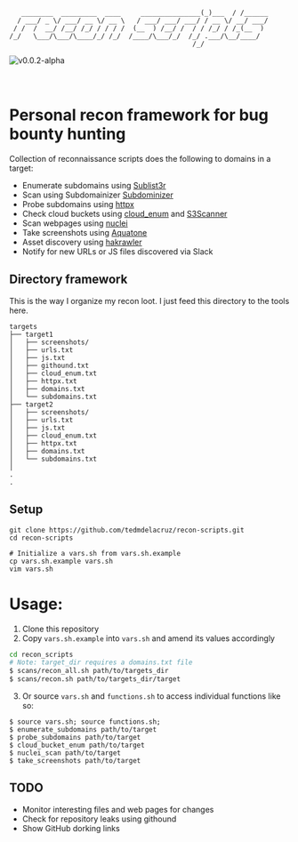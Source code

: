 ```
   ________  _________  ____     _______________(_)___  / /______
  / ___/ _ \/ ___/ __ \/ __ \   / ___/ ___/ ___/ / __ \/ __/ ___/
 / /  /  __/ /__/ /_/ / / / /  (__  ) /__/ /  / / /_/ / /_(__  ) 
/_/   \___/\___/\____/_/ /_/  /____/\___/_/  /_/ .___/\__/____/  
                                              /_/                
```
![v0.0.2-alpha](https://img.shields.io/badge/version-0.0.2--alpha-green)
                                                                                                     
# Personal recon framework for bug bounty hunting
Collection of reconnaissance scripts does the following to domains in a target:
- Enumerate subdomains using [Sublist3r](https://github.com/aboul3la/Sublist3r)
- Scan using Subdomainizer [Subdominizer](https://github.com/nsonaniya2010/SubDomainizer)
- Probe subdomains using [httpx](https://github.com/projectdiscovery/httpx)
- Check cloud buckets using [cloud_enum](https://github.com/initstring/cloud_enum) and [S3Scanner](https://github.com/OWASP/Amass)
- Scan webpages using [nuclei](https://github.com/projectdiscovery/nuclei)
- Take screenshots using [Aquatone](https://github.com/michenriksen/aquatone)
- Asset discovery using [hakrawler](https://github.com/hakluke/hakrawler) 
 - Notify for new URLs or JS files discovered via Slack

## Directory framework

This is the way I organize my recon loot. I just feed this directory to the tools here.

```
targets
├── target1
│   ├── screenshots/
│   ├── urls.txt
│   ├── js.txt
│   ├── githound.txt
│   ├── cloud_enum.txt
│   ├── httpx.txt
│   ├── domains.txt
│   └── subdomains.txt
├── target2
│   ├── screenshots/
│   ├── urls.txt
│   ├── js.txt
│   ├── cloud_enum.txt
│   ├── httpx.txt
│   ├── domains.txt
│   └── subdomains.txt
│
.
.
```

## Setup

```
git clone https://github.com/tedmdelacruz/recon-scripts.git
cd recon-scripts

# Initialize a vars.sh from vars.sh.example
cp vars.sh.example vars.sh
vim vars.sh
```

# Usage:
1. Clone this repository
2. Copy `vars.sh.example` into `vars.sh` and amend its values accordingly

```bash
cd recon_scripts
# Note: target_dir requires a domains.txt file
$ scans/recon_all.sh path/to/targets_dir
$ scans/recon.sh path/to/targets_dir/target
```

3. Or source `vars.sh` and `functions.sh` to access individual functions like so:
```
$ source vars.sh; source functions.sh;
$ enumerate_subdomains path/to/target
$ probe_subdomains path/to/target
$ cloud_bucket_enum path/to/target
$ nuclei_scan path/to/target
$ take_screenshots path/to/target
```

## TODO
- Monitor interesting files and web pages for changes
- Check for repository leaks using githound
- Show GitHub dorking links
